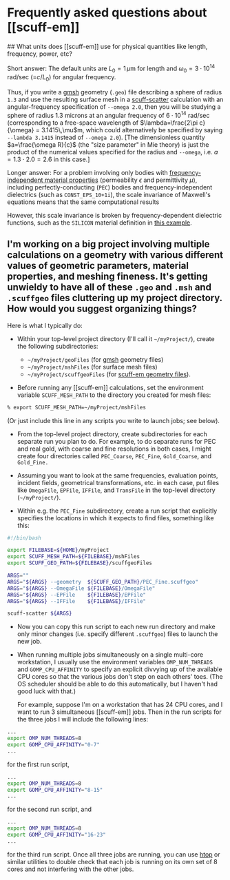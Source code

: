 # Frequently asked questions about [[scuff-em]]

<a name="Units">
## What units does [[scuff-em]] use for physical quantities like length, frequency, power, etc?

Short answer: The default units are $L_0=1\, \mu\text{m}$ for length
and $\omega_0=3\cdot 10^{14}$ rad/sec (=$c/L_0)$ for angular frequency.

Thus, if you write a 
[<span class="SC">gmsh</sc>][gmsh]
geometry (`.geo`) file describing a sphere
of radius `1.3` and use the resulting surface mesh in a
[<span class="SC">scuff-scatter</sc>][scuff-scatter] calculation
with an angular-frequency specification of `--omega 2.0`,
then you will be studying a sphere of radius 1.3 microns
at an angular frequency of $6\cdot 10^{14}$ rad/sec 
(corresponding to a free-space wavelength of 
$\lambda=\frac{2\pi c}{\omega} = 3.1415\,\mu$m,
which could alternatively be specified by saying
`--lambda 3.1415` instead of `--omega 2.0`).
[The dimensionless quantity $a=\frac{\omega R}{c}$
 (the "size parameter" in Mie theory) 
  is just the product of the numerical values specified
  for the radius and `--omega`, i.e. $a=1.3 \cdot 2.0=2.6$
  in this case.]

Longer answer: 
For a problem involving only bodies with
[frequency-independent material properties][Materials]
(permeability $\epsilon$ and permittivity $\mu$),
including perfectly-conducting (`PEC`) bodies and
frequency-independent dielectrics
(such as `CONST_EPS_10+1i`), the scale invariance
of Maxwell's equations means that the same
computational results 

However, this scale invariance is broken by
frequency-dependent dielectric functions, such
as the `SILICON` material definition in 
[this example][SiliconSlabs].

## I'm working on a big project involving multiple calculations on a geometry with various different values of geometric parameters, material properties, and meshing fineness. It's getting unwieldy to have all of these `.geo` and `.msh` and `.scuffgeo` files cluttering up my project directory. How would you suggest organizing things?

Here is what I typically do:

+ Within your top-level project directory (I'll call it
      `~/myProject/`), create the following subdirectories:
    + `~/myProject/geoFiles` (for [<span class="SC">gmsh</span>][gmsh] geometry files)
    + `~/myProject/mshFiles` (for surface mesh files)
    + `~/myProject/scuffgeoFiles` (for [<span class="SC">scuff-em</span> geometry files][Geometries]).

+ Before running any [[scuff-em]] calculations, set the
    environment variable `SCUFF_MESH_PATH` to the directory
    you created for mesh files:

````bash
% export SCUFF_MESH_PATH=~/myProject/mshFiles
````

(Or just include this line in any scripts you write to launch jobs; see below).

+ From the top-level project directory, create subdirectories for
    each separate run you plan to do. For example, to do separate
    runs for PEC and real gold, with coarse and fine resolutions 
    in both cases, I might create four directories called 
    `PEC_Coarse`, `PEC_Fine`, `Gold_Coarse`, and `Gold_Fine.`

+ Assuming you want to look at the same frequencies, evaluation points,
    incident fields, geometrical transformations, etc. in each case, 
    put files like `OmegaFile`, `EPFile`, `IFFile`, and `TransFile` 
    in the top-level directory (`~/myProject/`).

+ Within e.g. the `PEC_Fine` subdirectory, create a run script
    that explicitly specifies the locations in which it expects
    to find files, something like this:

````bash
#!/bin/bash

export FILEBASE=${HOME}/myProject
export SCUFF_MESH_PATH=${FILEBASE}/mshFiles
export SCUFF_GEO_PATH=${FILEBASE}/scuffgeoFiles

ARGS=""
ARGS="${ARGS} --geometry  ${SCUFF_GEO_PATH}/PEC_Fine.scuffgeo"
ARGS="${ARGS} --OmegaFile ${FILEBASE}/OmegaFile"
ARGS="${ARGS} --EPFile    ${FILEBASE}/EPFile"
ARGS="${ARGS} --IFFile    ${FILEBASE}/IFFile"  

scuff-scatter ${ARGS}

````

+ Now you can copy this run script to each new run directory 
    and make only minor changes (i.e. specify different `.scuffgeo`)
    files to launch the new job.

+ When running multiple jobs simultaneously on a single
    multi-core workstation, I usually use the environment variables
    `OMP_NUM_THREADS` and `GOMP_CPU_AFFINITY` to specify an 
    explicit divvying up of the available CPU cores so that 
    the various jobs don't step on each others' toes. (The
    OS scheduler should be able to do this automatically, but 
    I haven't had good luck with that.)
    
    For example, suppose I'm on a workstation that has 24 CPU cores,
    and I want to run 3 simultaneous [[scuff-em]] jobs.
    Then in the run scripts for the three jobs I will include
    the following lines:

````bash
...
export OMP_NUM_THREADS=8
export GOMP_CPU_AFFINITY="0-7"
...
````
for the first run script,

````bash
...
export OMP_NUM_THREADS=8
export GOMP_CPU_AFFINITY="8-15"
...
````

for the second run script, and 

````bash
...
export OMP_NUM_THREADS=8
export GOMP_CPU_AFFINITY="16-23"
...
````
for the third run script. Once all three jobs
are running, you can use 
[<span class="SC">htop</sc>](http://hisham.hm/htop/)
or similar utilities to double check that each 
job is running on its own set of 8 cores and 
not interfering with the other jobs.

[GMSH]:                        http://www.geuz.org/gmsh
[scuff-scatter]:               ../applications/scuff-scatter/scuff-scatter.md
[Geometries]:                  ../reference/Geometries.md
[Materials]:                   ../reference/Materials.md
[SiliconSlabs]:                ../examples/SiliconSlabs/SiliconSlabs.md
